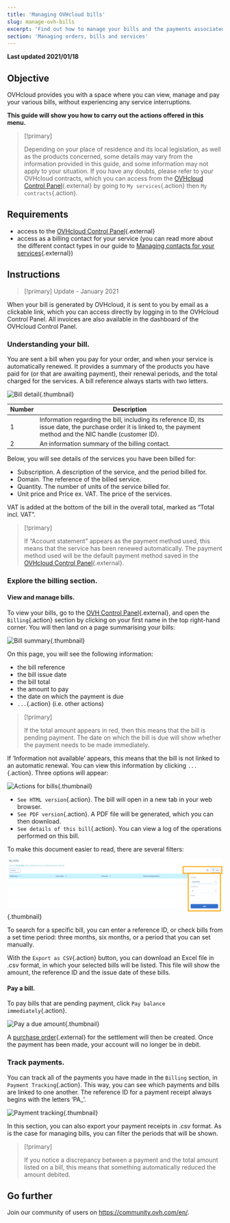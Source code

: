 ```yaml
---
title: 'Managing OVHcloud bills'
slug: manage-ovh-bills
excerpt: 'Find out how to manage your bills and the payments associated with them'
section: 'Managing orders, bills and services'
---
```


**Last updated 2021/01/18**

## Objective

OVHcloud provides you with a space where you can view, manage and pay your various bills, without experiencing any service interruptions.

**This guide will show you how to carry out the actions offered in this menu.**

> [!primary]
>
> Depending on your place of residence and its local legislation, as well as the products concerned, some details may vary from the information provided in this guide, and some information may not apply to your situation. If you have any doubts, please refer to your OVHcloud contracts, which you can access from the [OVHcloud Control Panel](https://ca.ovh.com/auth/?action=gotomanager&from=https://www.ovh.com/asia/&ovhSubsidiary=asia){.external} by going to `My services`{.action} then `My contracts`{.action}.
>

## Requirements

- access to the [OVHcloud Control Panel](https://ca.ovh.com/auth/?action=gotomanager&from=https://www.ovh.com/asia/&ovhSubsidiary=asia){.external}
- access as a billing contact for your service (you can read more about the different contact types in our guide to [Managing contacts for your services](../../customer/managing-contacts/){.external})


## Instructions

> [!primary]
> Update - January 2021
>
When your bill is generated by OVHcloud, it is sent to you by email as a clickable link, which you can access directly by logging in to the OVHcloud Control Panel. All invoices are also available in the dashboard of the OVHcloud Control Panel.
>

### Understanding your bill.

You are sent a bill when you pay for your order, and when your service is automatically renewed. It provides a summary of the products you have paid for (or that are awaiting payment), their renewal periods, and the total charged for the services. A bill reference always starts with two letters.

![Bill detail](images/invoice-ovh_ca.png){.thumbnail}

|Number|Description|
|---|---|
|1|Information regarding the bill, including its reference ID, its issue date, the purchase order it is linked to, the payment method and the NIC handle (customer ID).|
|2|An information summary of the billing contact.|

Below, you will see details of the services you have been billed for:

- Subscription. A description of the service, and the period billed for.
- Domain. The reference of the billed service.
- Quantity. The number of units of the service billed for. 
- Unit price and Price ex. VAT. The price of the services.

VAT is added at the bottom of the bill in the overall total, marked as “Total incl. VAT”.

> [!primary]
>
> If “Account statement” appears as the payment method used, this means that the service has been renewed automatically. The payment method used will be the default payment method saved in the [OVHcloud Control Panel](https://ca.ovh.com/auth/?action=gotomanager&from=https://www.ovh.com/asia/&ovhSubsidiary=asia){.external}.
>


### Explore the billing section.

#### View and manage bills.

To view your bills, go to the [OVH Control Panel](https://ca.ovh.com/auth/?action=gotomanager&from=https://www.ovh.com/asia/&ovhSubsidiary=asia){.external}, and open the `Billing`{.action} section by clicking on your first name in the top right-hand corner. You will then land on a page summarising your bills: 

![Bill summary](images/billing-section_ca.png){.thumbnail}

On this page, you will see the following information:

- the bill reference
- the bill issue date
- the bill total
- the amount to pay
- the date on which the payment is due 
- `...`{.action} (i.e. other actions)


> [!primary]
>
> If the total amount appears in red, then this means that the bill is pending payment. The date on which the bill is due will show whether the payment needs to be made immediately.
>

If ‘Information not available’ appears, this means that the bill is not linked to an automatic renewal. You can view this information by clicking `...`{.action}. Three options will appear:

![Actions for bills](images/action-choices_ca.png){.thumbnail}

- `See HTML version`{.action}. The bill will open in a new tab in your web browser.
- `See PDF version`{.action}. A PDF file will be generated, which you can then download.
- `See details of this bill`{.action}. You can view a log of the operations performed on this bill.


To make this document easier to read, there are several filters:

![Sort filters](images/sort_filters_ca.png){.thumbnail}

To search for a specific bill, you can enter a reference ID, or check bills from a set time period: three months, six months, or a period that you can set manually.

With the `Export as CSV`{.action} button, you can download an Excel file in .csv format, in which your selected bills will be listed. This file will show the amount, the reference ID and the issue date of these bills.

#### Pay a bill.

To pay bills that are pending payment, click `Pay balance immediately`{.action}.

![Pay a due amount](images/pay_debt_ca.png){.thumbnail}

A [purchase order](../managing-ovh-orders/#purchase-order){.external} for the settlement will then be created. Once the payment has been made, your account will no longer be in debit.


### Track payments.

You can track all of the payments you have made in the `Billing` section, in `Payment Tracking`{.action}. This way, you can see which payments and bills are linked to one another. The reference ID for a payment receipt always begins with the letters ‘PA_’.

![Payment tracking](images/payment_tracking_ca.png){.thumbnail}

In this section, you can also export your payment receipts in .csv format. As is the case for managing bills, you can filter the periods that will be shown.

> [!primary]
>
> If you notice a discrepancy between a payment and the total amount listed on a bill, this means that something automatically reduced the amount debited.
>


## Go further

Join our community of users on <https://community.ovh.com/en/>.
